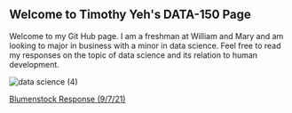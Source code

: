 ## Welcome to Timothy Yeh's DATA-150 Page
Welcome to my Git Hub page. I am a freshman at William and Mary and am looking to major in business with a minor in data science. Feel free to read my responses on the topic of data science and its relation to human development. 

![data science (4)](https://user-images.githubusercontent.com/89987898/132282132-db931eb2-9a6b-490c-a1f7-f4f3bd917b34.jpg)

[Blumenstock Response (9/7/21)](https://github.com/tiyeh25/DATA-150_FALL_-2021/blob/b8aea5694322828b7cf75ad5d7c832689076851e/Blomenstock%20Final%20Response.md)
